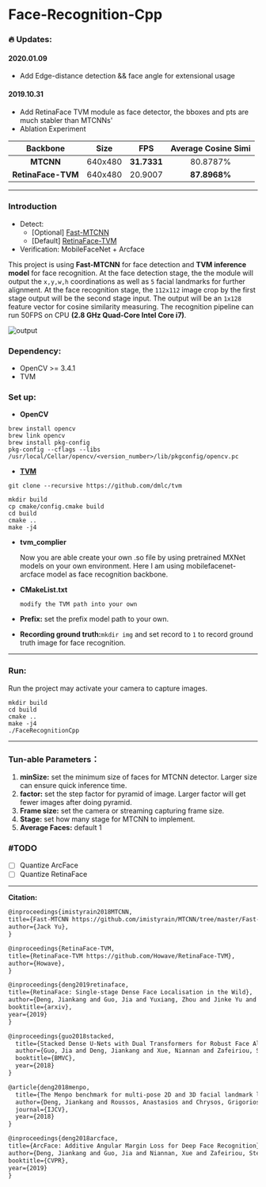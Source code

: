 # Face-Recognition-Cpp

### :fire: Updates:

#### 2020.01.09

- Add Edge-distance detection && face angle for extensional usage

#### 2019.10.31

- Add RetinaFace TVM module as face detector, the bboxes and pts are much stabler than MTCNNs'
- Ablation Experiment

|      Backbone      |  Size   |     FPS     | Average Cosine Simi |
| :----------------: | :-----: | :---------: | :-----------------: |
|     **MTCNN**      | 640x480 | **31.7331** |      80.8787%       |
| **RetinaFace-TVM** | 640x480 |   20.9007   |    **87.8968%**     |



---

### Introduction

- Detect:
  - [Optional] [Fast-MTCNN](https://github.com/imistyrain/MTCNN/tree/master/Fast-MTCNN)
  - [Default] [RetinaFace-TVM](https://github.com/Howave/RetinaFace-TVM)
- Verification: MobileFaceNet + Arcface

This project is using **Fast-MTCNN** for face detection and **TVM inference model** for face recognition. At the face detection stage, the the module will output the `x,y,w,h` coordinations as well as `5` facial landmarks for further alignment. At the face recognition stage, the `112x112` image crop by the first stage output will be the second stage input. The output will be an `1x128` feature vector for cosine similarity measuring. The recognition pipeline can run 50FPS on CPU **(2.8 GHz Quad-Core Intel Core i7)**.

![output](assets/demo.gif)

### Dependency:

- OpenCV >= 3.4.1
- TVM

### Set up:

- **OpenCV**

```shell
brew install opencv
brew link opencv
brew install pkg-config
pkg-config --cflags --libs /usr/local/Cellar/opencv/<version_number>/lib/pkgconfig/opencv.pc
```

- **[TVM](https://docs.tvm.ai/install/from_source.html#python-package-installation)**

```shell
git clone --recursive https://github.com/dmlc/tvm

mkdir build
cp cmake/config.cmake build
cd build
cmake ..
make -j4
```

- **tvm_complier**

  Now you are able create your own .so file by using pretrained MXNet models on your own environment. Here I am using mobilefacenet-arcface model as face recognition backbone.

- **CMakeList.txt**

  `modify the TVM path into your own `

- **Prefix:** set the prefix model path to your own.

- **Recording ground truth:**`mkdir img` and set record to `1` to record ground truth image for face recognition.

---

### Run:

Run the project may activate your camera to capture images.

```shell
mkdir build
cd build
cmake ..
make -j4
./FaceRecognitionCpp
```

---

### **Tun-able Parameters：**

1. **minSize:** set the minimum size of faces for MTCNN detector. Larger size can ensure quick inference time.
2. **factor:** set the step factor for pyramid of image.  Larger factor will get fewer images after doing pyramid.
3. **Frame size:** set the camera or streaming capturing frame size.
4. **Stage:** set how many stage for MTCNN to implement.
5. **Average Faces:** default 1 

### #TODO

- [ ] Quantize ArcFace
- [ ] Quantize RetinaFace

---

**Citation:**

```markdown
@inproceedings{imistyrain2018MTCNN,
title={Fast-MTCNN https://github.com/imistyrain/MTCNN/tree/master/Fast-MTCNN},
author={Jack Yu},
}

@inproceedings{RetinaFace-TVM,
title={RetinaFace-TVM https://github.com/Howave/RetinaFace-TVM},
author={Howave},
}

@inproceedings{deng2019retinaface,
title={RetinaFace: Single-stage Dense Face Localisation in the Wild},
author={Deng, Jiankang and Guo, Jia and Yuxiang, Zhou and Jinke Yu and Irene Kotsia and Zafeiriou, Stefanos},
booktitle={arxiv},
year={2019}
}

@inproceedings{guo2018stacked,
  title={Stacked Dense U-Nets with Dual Transformers for Robust Face Alignment},
  author={Guo, Jia and Deng, Jiankang and Xue, Niannan and Zafeiriou, Stefanos},
  booktitle={BMVC},
  year={2018}
}

@article{deng2018menpo,
  title={The Menpo benchmark for multi-pose 2D and 3D facial landmark localisation and tracking},
  author={Deng, Jiankang and Roussos, Anastasios and Chrysos, Grigorios and Ververas, Evangelos and Kotsia, Irene and Shen, Jie and Zafeiriou, Stefanos},
  journal={IJCV},
  year={2018}
}

@inproceedings{deng2018arcface,
title={ArcFace: Additive Angular Margin Loss for Deep Face Recognition},
author={Deng, Jiankang and Guo, Jia and Niannan, Xue and Zafeiriou, Stefanos},
booktitle={CVPR},
year={2019}
}
```

